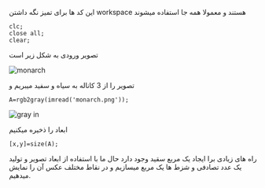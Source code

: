 این کد ها برای تمیز نگه داشتن workspace هستند و معمولا همه جا استفاده میشوند
```
clc;
close all;
clear;
```

تصویر ورودی به شکل زیر است

![monarch](https://user-images.githubusercontent.com/94211519/163608488-4090e18f-2c65-4a94-a2de-6acad43ba90e.png)


تصویر را از 3 کاناله به سیاه و سفید میبریم و 
```
A=rgb2gray(imread('monarch.png'));
```
![gray in](https://user-images.githubusercontent.com/94211519/163608507-5269505c-1a4e-407f-9faf-85ede3710838.jpg)


ابعاد را ذخیره میکنیم
```
[x,y]=size(A);
```

راه های زیادی برا ایجاد یک مربع سقید وجود دارد حال ما با استفاده از ابعاد تصویر و تولید یک عدد تصادفی و شزط ها یک مربع میسازیم و در نقاط مختلف عکس آن را نمایش میدهیم.
